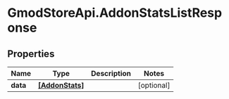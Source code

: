 # GmodStoreApi.AddonStatsListResponse

## Properties

Name | Type | Description | Notes
------------ | ------------- | ------------- | -------------
**data** | [**[AddonStats]**](AddonStats.md) |  | [optional] 


